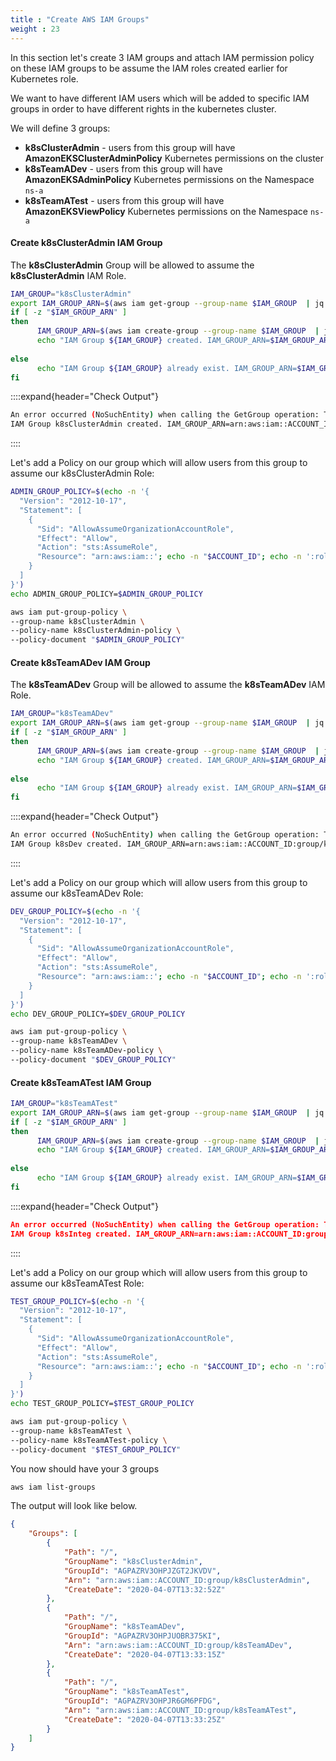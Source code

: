 ```yaml
---
title : "Create AWS IAM Groups"
weight : 23
---
```


In this section let's create 3 IAM groups and attach IAM permission policy on these IAM groups to be assume the IAM roles created earlier for Kubernetes role.

We want to have different IAM users which will be added to specific IAM groups in order to have different rights in the kubernetes cluster.

We will define 3 groups:

-   **k8sClusterAdmin** - users from this group will have **AmazonEKSClusterAdminPolicy** Kubernetes permissions on the cluster
-   **k8sTeamADev** - users from this group will have **AmazonEKSAdminPolicy** Kubernetes permissions on the Namespace `ns-a`
-   **k8sTeamATest** - users from this group will have **AmazonEKSViewPolicy** Kubernetes permissions on the Namespace `ns-a`


#### Create k8sClusterAdmin IAM Group

The **k8sClusterAdmin** Group will be allowed to assume the **k8sClusterAdmin** IAM Role.

```bash
IAM_GROUP="k8sClusterAdmin"
export IAM_GROUP_ARN=$(aws iam get-group --group-name $IAM_GROUP  | jq -r '.Group.Arn')
if [ -z "$IAM_GROUP_ARN" ]
then
      IAM_GROUP_ARN=$(aws iam create-group --group-name $IAM_GROUP  | jq -r '.Group.Arn')
      echo "IAM Group ${IAM_GROUP} created. IAM_GROUP_ARN=$IAM_GROUP_ARN"
  
else
      echo "IAM Group ${IAM_GROUP} already exist. IAM_GROUP_ARN=$IAM_GROUP_ARN"
fi
```

::::expand{header="Check Output"}
```bash
An error occurred (NoSuchEntity) when calling the GetGroup operation: The group with name k8sClusterAdmin cannot be found.
IAM Group k8sClusterAdmin created. IAM_GROUP_ARN=arn:aws:iam::ACCOUNT_ID:group/k8sClusterAdmin
```
::::


Let's add a Policy on our group which will allow users from this group to assume our k8sClusterAdmin Role:

```bash
ADMIN_GROUP_POLICY=$(echo -n '{
  "Version": "2012-10-17",
  "Statement": [
    {
      "Sid": "AllowAssumeOrganizationAccountRole",
      "Effect": "Allow",
      "Action": "sts:AssumeRole",
      "Resource": "arn:aws:iam::'; echo -n "$ACCOUNT_ID"; echo -n ':role/k8sClusterAdmin"
    }
  ]
}')
echo ADMIN_GROUP_POLICY=$ADMIN_GROUP_POLICY

aws iam put-group-policy \
--group-name k8sClusterAdmin \
--policy-name k8sClusterAdmin-policy \
--policy-document "$ADMIN_GROUP_POLICY"
```

#### Create k8sTeamADev IAM Group

The **k8sTeamADev** Group will be allowed to assume the **k8sTeamADev** IAM Role.

```bash
IAM_GROUP="k8sTeamADev"
export IAM_GROUP_ARN=$(aws iam get-group --group-name $IAM_GROUP  | jq -r '.Group.Arn')
if [ -z "$IAM_GROUP_ARN" ]
then
      IAM_GROUP_ARN=$(aws iam create-group --group-name $IAM_GROUP  | jq -r '.Group.Arn')
      echo "IAM Group ${IAM_GROUP} created. IAM_GROUP_ARN=$IAM_GROUP_ARN"
  
else
      echo "IAM Group ${IAM_GROUP} already exist. IAM_GROUP_ARN=$IAM_GROUP_ARN"
fi
```

::::expand{header="Check Output"}
```bash
An error occurred (NoSuchEntity) when calling the GetGroup operation: The group with name k8sTeamADev cannot be found.
IAM Group k8sDev created. IAM_GROUP_ARN=arn:aws:iam::ACCOUNT_ID:group/k8sTeamADev
```
::::


Let's add a Policy on our group which will allow users from this group to assume our k8sTeamADev Role:

```bash
DEV_GROUP_POLICY=$(echo -n '{
  "Version": "2012-10-17",
  "Statement": [
    {
      "Sid": "AllowAssumeOrganizationAccountRole",
      "Effect": "Allow",
      "Action": "sts:AssumeRole",
      "Resource": "arn:aws:iam::'; echo -n "$ACCOUNT_ID"; echo -n ':role/k8sTeamADev"
    }
  ]
}')
echo DEV_GROUP_POLICY=$DEV_GROUP_POLICY

aws iam put-group-policy \
--group-name k8sTeamADev \
--policy-name k8sTeamADev-policy \
--policy-document "$DEV_GROUP_POLICY"
```

#### Create k8sTeamATest IAM Group
```bash
IAM_GROUP="k8sTeamATest"
export IAM_GROUP_ARN=$(aws iam get-group --group-name $IAM_GROUP  | jq -r '.Group.Arn')
if [ -z "$IAM_GROUP_ARN" ]
then
      IAM_GROUP_ARN=$(aws iam create-group --group-name $IAM_GROUP  | jq -r '.Group.Arn')
      echo "IAM Group ${IAM_GROUP} created. IAM_GROUP_ARN=$IAM_GROUP_ARN"
  
else
      echo "IAM Group ${IAM_GROUP} already exist. IAM_GROUP_ARN=$IAM_GROUP_ARN"
fi
```
::::expand{header="Check Output"}
```json
An error occurred (NoSuchEntity) when calling the GetGroup operation: The group with name k8sTeamATest cannot be found.
IAM Group k8sInteg created. IAM_GROUP_ARN=arn:aws:iam::ACCOUNT_ID:group/k8sTeamATest
```
::::

Let's add a Policy on our group which will allow users from this group to assume our k8sTeamATest Role:

```bash
TEST_GROUP_POLICY=$(echo -n '{
  "Version": "2012-10-17",
  "Statement": [
    {
      "Sid": "AllowAssumeOrganizationAccountRole",
      "Effect": "Allow",
      "Action": "sts:AssumeRole",
      "Resource": "arn:aws:iam::'; echo -n "$ACCOUNT_ID"; echo -n ':role/k8sTeamATest"
    }
  ]
}')
echo TEST_GROUP_POLICY=$TEST_GROUP_POLICY

aws iam put-group-policy \
--group-name k8sTeamATest \
--policy-name k8sTeamATest-policy \
--policy-document "$TEST_GROUP_POLICY"
```

You now should have your 3 groups

```bash
aws iam list-groups
```
The output will look like below.

```json
{
    "Groups": [
        {
            "Path": "/",
            "GroupName": "k8sClusterAdmin",
            "GroupId": "AGPAZRV3OHPJZGT2JKVDV",
            "Arn": "arn:aws:iam::ACCOUNT_ID:group/k8sClusterAdmin",
            "CreateDate": "2020-04-07T13:32:52Z"
        },
        {
            "Path": "/",
            "GroupName": "k8sTeamADev",
            "GroupId": "AGPAZRV3OHPJUOBR375KI",
            "Arn": "arn:aws:iam::ACCOUNT_ID:group/k8sTeamADev",
            "CreateDate": "2020-04-07T13:33:15Z"
        },
        {
            "Path": "/",
            "GroupName": "k8sTeamATest",
            "GroupId": "AGPAZRV3OHPJR6GM6PFDG",
            "Arn": "arn:aws:iam::ACCOUNT_ID:group/k8sTeamATest",
            "CreateDate": "2020-04-07T13:33:25Z"
        }
    ]
}
```

